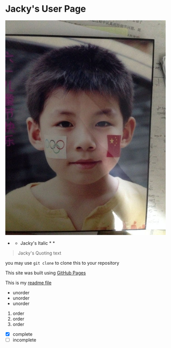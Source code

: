 # Jacky's User Page

![Jacky Profile](profile.jpeg "profile")

* * Jacky's Italic * *

> Jacky's Quoting text

you may use `git clone` to clone this to your repository

This site was built using [GitHub Pages](https://github.com/J4cky1ove/CSE110_Lab0-1.git)

This is my [readme file](README.md)

- unorder
- unorder
- unorder

1. order
2. order
3. order

- [x] complete
- [ ] incomplete 
